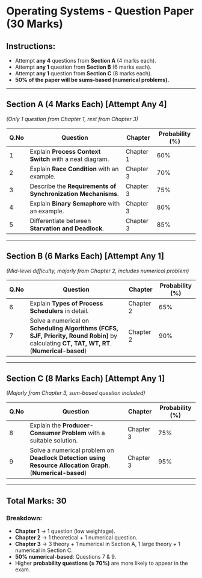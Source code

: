 # **Operating Systems - Question Paper (30 Marks)**  

## **Instructions:**  
- Attempt **any 4** questions from **Section A** (4 marks each).  
- Attempt **any 1** question from **Section B** (6 marks each).  
- Attempt **any 1** question from **Section C** (8 marks each).  
- **50% of the paper will be sums-based (numerical problems).**  

---

## **Section A (4 Marks Each) [Attempt Any 4]**  
*(Only 1 question from Chapter 1, rest from Chapter 3)*  

| Q.No | Question | Chapter | Probability (%) |
|------|----------|---------|----------------|
| 1 | Explain **Process Context Switch** with a neat diagram. | Chapter 1 | 60% |
| 2 | Explain **Race Condition** with an example. | Chapter 3 | 70% |
| 3 | Describe the **Requirements of Synchronization Mechanisms**. | Chapter 3 | 75% |
| 4 | Explain **Binary Semaphore** with an example. | Chapter 3 | 80% |
| 5 | Differentiate between **Starvation and Deadlock**. | Chapter 3 | 85% |

---

## **Section B (6 Marks Each) [Attempt Any 1]**  
*(Mid-level difficulty, majorly from Chapter 2, includes numerical problem)*  

| Q.No | Question | Chapter | Probability (%) |
|------|----------|---------|----------------|
| 6 | Explain **Types of Process Schedulers** in detail. | Chapter 2 | 65% |
| 7 | Solve a numerical on **Scheduling Algorithms (FCFS, SJF, Priority, Round Robin)** by calculating **CT, TAT, WT, RT**. (**Numerical-based**) | Chapter 2 | 90% |

---

## **Section C (8 Marks Each) [Attempt Any 1]**  
*(Majorly from Chapter 3, sum-based question included)*  

| Q.No | Question | Chapter | Probability (%) |
|------|----------|---------|----------------|
| 8 | Explain the **Producer-Consumer Problem** with a suitable solution. | Chapter 3 | 75% |
| 9 | Solve a numerical problem on **Deadlock Detection using Resource Allocation Graph**. (**Numerical-based**) | Chapter 3 | 95% |

---

## **Total Marks: 30**  
### **Breakdown:**  
- **Chapter 1** → 1 question (low weightage).  
- **Chapter 2** → 1 theoretical + 1 numerical question.  
- **Chapter 3** → 3 theory + 1 numerical in Section A, 1 large theory + 1 numerical in Section C.  
- **50% numerical-based**: Questions 7 & 9.  
- Higher **probability questions (≥ 70%)** are more likely to appear in the exam.